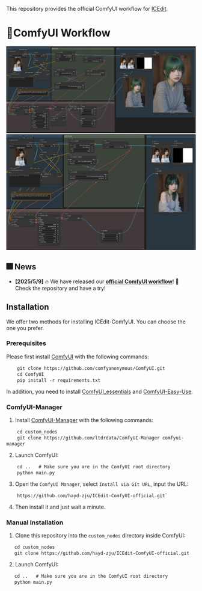 This repository provides the official ComfyUI workflow for [ICEdit](https://github.com/River-Zhang/ICEdit).
# 🎨ComfyUI Workflow

![ICEF_workflow](https://github.com/hayd-zju/ICEdit-ComfyUI-official/blob/main/assets/ICEF_workflow.png)
![ICEF_with_no_upscale_workflow](https://github.com/hayd-zju/ICEdit-ComfyUI-official/blob/main/assets/ICEF_with_no_upscale_workflow.png)

## 🎆 News 

- **[2025/5/9]** 🔥 We have released our **[official ComfyUI workflow](https://github.com/hayd-zju/ICEdit-ComfyUI-official/tree/main)**! 🚀 Check the repository and have a try!

## Installation

We offer two methods for installing ICEdit-ComfyUI. You can choose the one you prefer.

### Prerequisites

Please first install [ComfyUI](https://github.com/comfyanonymous/ComfyUI/tree/master) with the following commands:

```shell
	git clone https://github.com/comfyanonymous/ComfyUI.git
	cd ComfyUI
	pip install -r requirements.txt
```

In addition, you need to install [ComfyUI_essentials](https://github.com/cubiq/ComfyUI_essentials) and [ComfyUI-Easy-Use](https://github.com/yolain/ComfyUI-Easy-Use).

 ### ComfyUI-Manager

 1. Install [ComfyUI-Manager](https://github.com/ltdrdata/ComfyUI-Manager) with the following commands:

```shell
	cd custom_nodes
	git clone https://github.com/ltdrdata/ComfyUI-Manager comfyui-manager
```

 2. Launch ComfyUI:

```shell
	cd ..	# Make sure you are in the ComfyUI root directory
	python main.py
```
 3. Open the `ComfyUI Manager`, select `Install via Git URL`, input the URL:

```shell
 	https://github.com/hayd-zju/ICEdit-ComfyUI-official.git`
```

 4. Then install it and just wait a minute.
 ### Manual Installation
  1. Clone this repository into the `custom_nodes` directory inside ComfyUI:

 ```shell
	cd custom_nodes
	git clone https://github.com/hayd-zju/ICEdit-ComfyUI-official.git
 ```
  2. Launch ComfyUI:

 ```shell
	cd ..	# Make sure you are in the ComfyUI root directory
	python main.py
 ```

